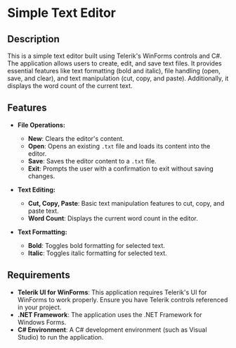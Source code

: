 # Simple Text Editor 

## Description
This is a simple text editor built using Telerik's WinForms controls and C#. The application allows users to create, edit, and save text files. It provides essential features like text formatting (bold and italic), file handling (open, save, and clear), and text manipulation (cut, copy, and paste). Additionally, it displays the word count of the current text.

## Features
- **File Operations:**
  - **New**: Clears the editor's content.
  - **Open**: Opens an existing `.txt` file and loads its content into the editor.
  - **Save**: Saves the editor content to a `.txt` file.
  - **Exit**: Prompts the user with a confirmation to exit without saving changes.
  
- **Text Editing:**
  - **Cut, Copy, Paste**: Basic text manipulation features to cut, copy, and paste text.
  - **Word Count**: Displays the current word count in the editor.
  
- **Text Formatting:**
  - **Bold**: Toggles bold formatting for selected text.
  - **Italic**: Toggles italic formatting for selected text.

## Requirements
- **Telerik UI for WinForms**: This application requires Telerik's UI for WinForms to work properly. Ensure you have Telerik controls referenced in your project.
- **.NET Framework**: The application uses the .NET Framework for Windows Forms.
- **C# Environment**: A C# development environment (such as Visual Studio) to run the application.
